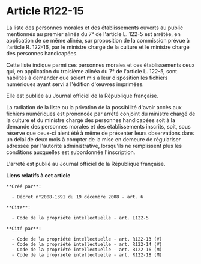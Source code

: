 # Article R122-15

La liste des personnes morales et des établissements ouverts au public mentionnés au premier alinéa du 7° de l'article L.
122-5 est arrêtée, en application de ce même alinéa, sur proposition de la commission prévue à l'article R. 122-16, par le
ministre chargé de la culture et le ministre chargé des personnes handicapées. 

Cette liste indique parmi ces personnes morales et ces établissements ceux qui, en application du troisième alinéa du 7° de
l'article L. 122-5, sont habilités à demander que soient mis à leur disposition les fichiers numériques ayant servi à
l'édition d'œuvres imprimées. 

Elle est publiée au Journal officiel de la République française. 

La radiation de la liste ou la privation de la possibilité d'avoir accès aux fichiers numériques est prononcée par arrêté
conjoint du ministre chargé de la culture et du ministre chargé des personnes handicapées soit à la demande des personnes
morales et des établissements inscrits, soit, sous réserve que ceux-ci aient été à même de présenter leurs observations dans
un délai de deux mois à compter de la mise en demeure de régulariser adressée par l'autorité administrative, lorsqu'ils ne
remplissent plus les conditions auxquelles est subordonnée l'inscription.

L'arrêté est publié au Journal officiel de la République française.

**Liens relatifs à cet article**

	**Créé par**:

	  - Décret n°2008-1391 du 19 décembre 2008 - art. 6

	**Cite**:

	  - Code de la propriété intellectuelle - art. L122-5

	**Cité par**:

	  - Code de la propriété intellectuelle - art. R122-13 (V)
	  - Code de la propriété intellectuelle - art. R122-14 (V)
	  - Code de la propriété intellectuelle - art. R122-16 (M)
	  - Code de la propriété intellectuelle - art. R122-18 (M)
